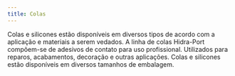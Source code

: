 ```yaml
---
title: Colas
---
```


Colas e silicones estão disponíveis em diversos tipos de acordo com a aplicação e materiais a serem vedados. A linha de colas Hidra-Port compõem-se de adesivos de contato para uso profissional. Utilizados para reparos, acabamentos, decoração e outras aplicações. Colas e silicones estão disponíveis em diversos tamanhos de embalagem.


